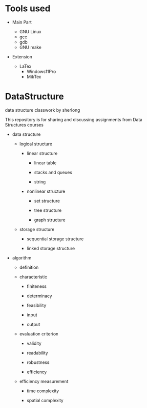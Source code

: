 # Tools used

- Main Part

    - GNU Linux
    - gcc
    - gdb
    - GNU make

- Extension

    - LaTex
        - Windows11Pro
        - MikTex

# DataStructure
data structure classwork by sherlong

This repository is for sharing and discussing assignments from Data Structures courses

- data structure

    - logical structure

        - linear structure

            - linear table

            - stacks and queues

            - string

        - nonlinear structure

            - set structure

            - tree structure

            - graph structure

    - storage structure

        - sequential storage structure

        - linked storage structure

- algorithm

    - definition

    - characteristic

        - finiteness

        - determinacy

        - feasibility

        - input

        - output

    - evaluation criterion

        - validity

        - readability

        - robustness

        - efficiency

    - efficiency measurement

        - time complexity

        - spatial complexity